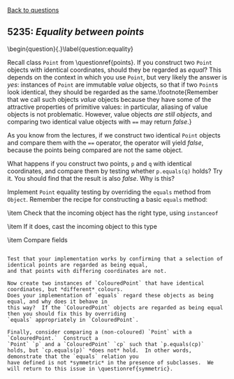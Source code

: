 [Back to questions](../README.md)

## 5235: *Equality between points*

\begin{question}{.}\label{question:equality}

Recall class `Point` from \questionref{points}.  If you construct two `Point` objects
with identical coordinates, should they be regarded as *equal*?  This depends on the context in which
you use `Point`, but very likely the answer is *yes*: instances of `Point`
are immutable *value* objects, so that if two `Point`s look identical, they should be regarded
as the same.\footnote{Remember that we call such objects *value* objects because they have some of the
attractive properties of primitive values: in particular, aliasing of value objects is not problematic.  However,
value objects *are still objects*, and comparing two identical value objects with `==` may return
*false*.}

As you know from the lectures, if we construct two identical `Point` objects and compare them
with the `==` operator, the operator will yield *false*, because the points being compared
are not the same object.

What happens if you construct two points, `p` and `q` with identical coordinates, and compare them by testing
whether `p.equals(q)` holds?  Try it.  You should find that the result is also *false*.  Why is this?

Implement `Point` equality testing by overriding the `equals` method from `Object`.  Remember the
recipe for constructing a basic `equals` method:


\item Check that the incoming object has the right type, using `instanceof`

\item If it does, cast the incoming object to this type

\item Compare fields
```

Test that your implementation works by confirming that a selection of identical points are regarded as being equal,
and that points with differing coordinates are not.

Now create two instances of `ColouredPoint` that have identical coordinates, but *different* colours.
Does your implementation of `equals` regard these objects as being equal, and why does it behave in
this way?  If the `ColouredPoint` objects are regarded as being equal then you should fix this by overriding
`equals` appropriately in `ColouredPoint`.

Finally, consider comparing a (non-coloured) `Point` with a `ColouredPoint.`  Construct a
`Point` `p` and a `ColouredPoint` `cp` such that `p.equals(cp)`
holds, but `cp.equals(p)` *does not* hold.  In other words, demonstrate that the `equals` relation you
have defined is not *symmetric* in the presence of subclasses.  We will return to this issue in \questionref{symmetric}.

